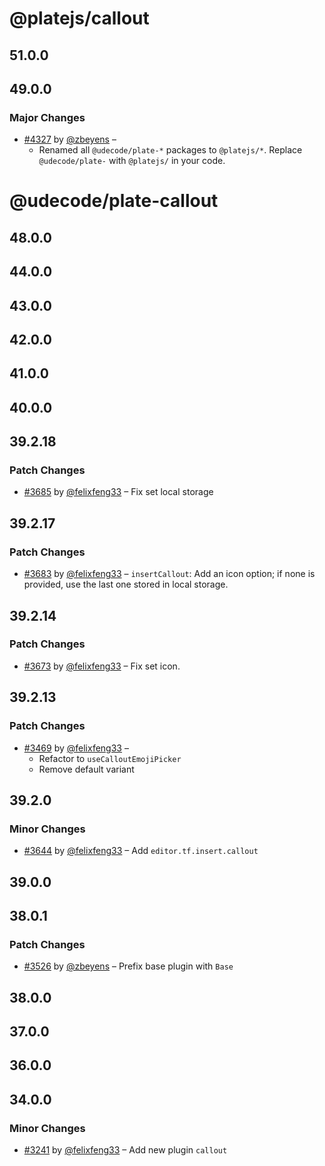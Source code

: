 # @platejs/callout

## 51.0.0

## 49.0.0

### Major Changes

- [#4327](https://github.com/udecode/plate/pull/4327) by [@zbeyens](https://github.com/zbeyens) –
  - Renamed all `@udecode/plate-*` packages to `@platejs/*`. Replace `@udecode/plate-` with `@platejs/` in your code.

# @udecode/plate-callout

## 48.0.0

## 44.0.0

## 43.0.0

## 42.0.0

## 41.0.0

## 40.0.0

## 39.2.18

### Patch Changes

- [#3685](https://github.com/udecode/plate/pull/3685) by [@felixfeng33](https://github.com/felixfeng33) – Fix set local storage

## 39.2.17

### Patch Changes

- [#3683](https://github.com/udecode/plate/pull/3683) by [@felixfeng33](https://github.com/felixfeng33) – `insertCallout`: Add an icon option; if none is provided, use the last one stored in local storage.

## 39.2.14

### Patch Changes

- [#3673](https://github.com/udecode/plate/pull/3673) by [@felixfeng33](https://github.com/felixfeng33) – Fix set icon.

## 39.2.13

### Patch Changes

- [#3469](https://github.com/udecode/plate/pull/3469) by [@felixfeng33](https://github.com/felixfeng33) –
  - Refactor to `useCalloutEmojiPicker`
  - Remove default variant

## 39.2.0

### Minor Changes

- [#3644](https://github.com/udecode/plate/pull/3644) by [@felixfeng33](https://github.com/felixfeng33) – Add `editor.tf.insert.callout`

## 39.0.0

## 38.0.1

### Patch Changes

- [#3526](https://github.com/udecode/plate/pull/3526) by [@zbeyens](https://github.com/zbeyens) – Prefix base plugin with `Base`

## 38.0.0

## 37.0.0

## 36.0.0

## 34.0.0

### Minor Changes

- [#3241](https://github.com/udecode/plate/pull/3241) by [@felixfeng33](https://github.com/felixfeng33) – Add new plugin `callout`
